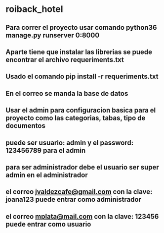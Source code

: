 # roiback_hotel


## Para correr el proyecto usar comando python36 manage.py runserver 0:8000

## Aparte tiene que instalar las librerias se puede encontrar el archivo requeriments.txt

## Usado el comando pip install -r requeriments.txt

## En el correo se manda la base de datos 

## Usar el admin para configuracion basica para el proyecto como las categorias, tabas, tipo de documentos

## puede ser usuario: admin y el password: 123456789 para el admin

## para ser administrador debe el usuario ser super admin en el administrador

## el correo jvaldezcafe@gmail.com con la clave: joana123 puede entrar como administrador

## el correo mplata@mail.com con la clave: 123456 puede entrar como usuario